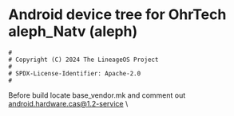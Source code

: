 # Android device tree for OhrTech aleph_Natv (aleph)

```
#
# Copyright (C) 2024 The LineageOS Project
#
# SPDX-License-Identifier: Apache-2.0
#
```
Before build
locate base_vendor.mk and comment out android.hardware.cas@1.2-service \
